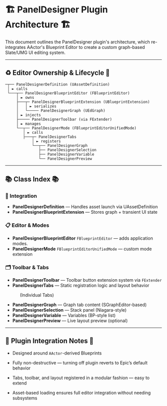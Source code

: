 # 🏗 PanelDesigner Plugin Architecture 🏗

This document outlines the PanelDesigner plugin's architecture, which re-integrates AActor's Blueprint Editor to create a custom graph-based Slate/UMG UI editing system.

---

## ♻️ Editor Ownership & Lifecycle 🌊

```
─┬── PanelDesignerDefinition (UAssetDefinition)
 │ ► calls 
 └───┬── PanelDesignerBlueprintEditor (FBlueprintEditor)
     │ ► owns 
     ├───┬─ PanelDesignerBlueprintExtension (UBlueprintExtension)
     │   │ ► serializes
     │   └───── PanelDesignerGraph (UEdGraph)
     │ ► injects 
     ├───── PanelDesignerToolbar (via FExtender)
     │ ► manages 
     └──┬── PanelDesignerMode (FBlueprintEditorUnifiedMode)
        │ ► calls  
        ├───┬─ PanelDesignerTabs
            │ ► registers 
            └──┬── PanelDesignerGraph
               ├── PanelDesignerSelection
               ├── PanelDesignerVariable
               └── PanelDesignerPreview
```

---

## 📚 Class Index 📚

### 🧰 Integration

- **PanelDesignerDefinition** — Handles asset launch via UAssetDefinition
- **PanelDesignerBlueprintExtension** — Stores graph + transient UI state

### 📋 Editor & Modes

- **PanelDesignerBlueprintEditor** `FBlueprintEditor` — adds application modes.
- **PanelDesignerMode** `FBlueprintEditorUnifiedMode` — custom mode extension

### 🗂️ Toolbar & Tabs

- **PanelDesignerToolbar** — Toolbar button extension system via `FExtender`
- **PanelDesignerTabs** — Static registration logic and layout behavior

            (Individual Tabs)

- **PanelDesignerGraph** — Graph tab content (SGraphEditor-based)
- **PanelDesignerSelection** — Stack panel (Niagara-style)
- **PanelDesignerVariable** — Variables (BP-style list)
- **PanelDesignerPreview** — Live layout preview (optional)

---

## 🔌 Plugin Integration Notes 🔌

- Designed around `AActor`-derived Blueprints

- Fully non-destructive — turning off plugin reverts to Epic’s default behavior

- Tabs, toolbar, and layout registered in a modular fashion — easy to extend

- Asset-based loading ensures full editor integration without needing subsystems